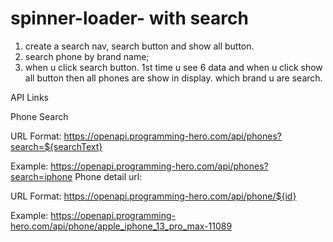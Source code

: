 # spinner-loader- with search

1. create a search nav, search button and show all button.
3. search phone by brand name;
4. when u click search button. 1st time u see 6 data and when u click show all button then all phones are show in display. which brand u are search.

API Links

Phone Search

URL Format: https://openapi.programming-hero.com/api/phones?search=${searchText}

Example: https://openapi.programming-hero.com/api/phones?search=iphone
Phone detail url:

URL Format: https://openapi.programming-hero.com/api/phone/${id}

Example: https://openapi.programming-hero.com/api/phone/apple_iphone_13_pro_max-11089